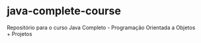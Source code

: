 # java-complete-course
Repositório para o curso Java Completo - Programação Orientada a Objetos + Projetos
